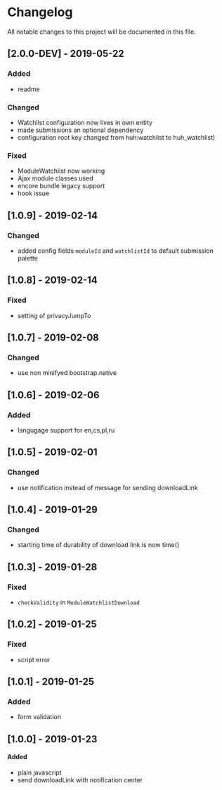 # Changelog
All notable changes to this project will be documented in this file.

## [2.0.0-DEV] - 2019-05-22

### Added
- readme


### Changed
- Watchlist configuration now lives in own entity
- made submissions an optional dependency
- configuration root key changed from huh:watchlist to huh_watchlist)

### Fixed 
- ModuleWatchlist now working
- Ajax module classes used
- encore bundle legacy support
- hook issue

## [1.0.9] - 2019-02-14

### Changed
- added config fields `moduleId` and `watchlistId` to default submission palette

## [1.0.8] - 2019-02-14

### Fixed
- setting of privacyJumpTo

## [1.0.7] - 2019-02-08

### Changed
- use non minifyed bootstrap.native

## [1.0.6] - 2019-02-06

### Added
- langugage support for en,cs,pl,ru

## [1.0.5] - 2019-02-01

### Changed
- use notification instead of message for sending downloadLink

## [1.0.4] - 2019-01-29

### Changed
- starting time of durability of download link is now time()

## [1.0.3] - 2019-01-28

### Fixed
- `checkValidity` in `ModuleWatchlistDownload`

## [1.0.2] - 2019-01-25

### Fixed
- script error

## [1.0.1] - 2019-01-25

### Added
- form validation

## [1.0.0] - 2019-01-23

#### Added
- plain javascript
- send downloadLink with notification center
